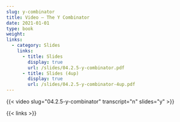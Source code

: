 ```yaml
---
slug: y-combinator
title: Video — The Y Combinator
date: 2021-01-01
type: book
weight:
links:
  - category: Slides
    links:
      - title: Slides
        display: true
        url: /slides/04.2.5-y-combinator.pdf
      - title: Slides (4up)
        display: true
        url: /slides/04.2.5-y-combinator-4up.pdf
---
```

{{< video slug="04.2.5-y-combinator" transcript="n" slides="y" >}}

{{< links >}}

